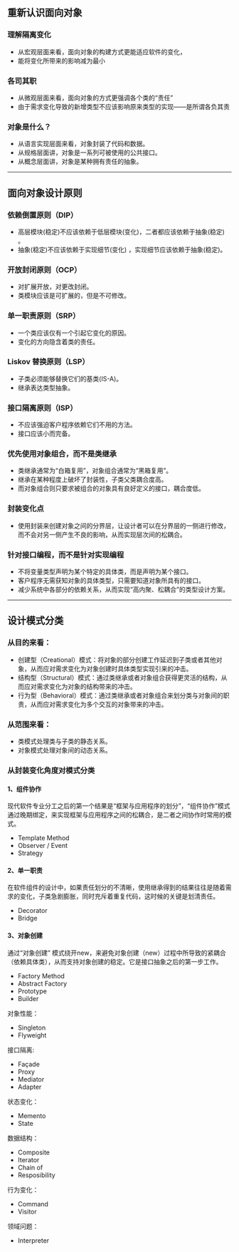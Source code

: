 ## 重新认识面向对象

### 理解隔离变化

* 从宏观层面来看，面向对象的构建方式更能适应软件的变化，
* 能将变化所带来的影响减为最小

### 各司其职

* 从微观层面来看，面向对象的方式更强调各个类的“责任”
* 由于需求变化导致的新增类型不应该影响原来类型的实现——是所谓各负其责

### 对象是什么？

* 从语言实现层面来看，对象封装了代码和数据。
* 从规格层面讲，对象是一系列可被使用的公共接口。
* 从概念层面讲，对象是某种拥有责任的抽象。

---

## 面向对象设计原则

### 依赖倒置原则（DIP）

* 高层模块(稳定)不应该依赖于低层模块(变化)，二者都应该依赖于抽象(稳定) 。
* 抽象(稳定)不应该依赖于实现细节(变化) ，实现细节应该依赖于抽象(稳定)。

### 开放封闭原则（OCP）

* 对扩展开放，对更改封闭。
* 类模块应该是可扩展的，但是不可修改。

### 单一职责原则（SRP）

* 一个类应该仅有一个引起它变化的原因。
* 变化的方向隐含着类的责任。

### Liskov 替换原则（LSP）

* 子类必须能够替换它们的基类(IS-A)。
* 继承表达类型抽象。

### 接口隔离原则（ISP）

* 不应该强迫客户程序依赖它们不用的方法。
* 接口应该小而完备。

### 优先使用对象组合，而不是类继承

* 类继承通常为“白箱复用”，对象组合通常为“黑箱复用”。
* 继承在某种程度上破坏了封装性，子类父类耦合度高。
* 而对象组合则只要求被组合的对象具有良好定义的接口，耦合度低。

### 封装变化点

* 使用封装来创建对象之间的分界层，让设计者可以在分界层的一侧进行修改，而不会对另一侧产生不良的影响，从而实现层次间的松耦合。

### 针对接口编程，而不是针对实现编程

* 不将变量类型声明为某个特定的具体类，而是声明为某个接口。
* 客户程序无需获知对象的具体类型，只需要知道对象所具有的接口。
* 减少系统中各部分的依赖关系，从而实现“高内聚、松耦合”的类型设计方案。

---

## 设计模式分类

### 从目的来看：

* 创建型（Creational）模式：将对象的部分创建工作延迟到子类或者其他对象，从而应对需求变化为对象创建时具体类型实现引来的冲击。
* 结构型（Structural）模式：通过类继承或者对象组合获得更灵活的结构，从而应对需求变化为对象的结构带来的冲击。
* 行为型（Behavioral）模式：通过类继承或者对象组合来划分类与对象间的职责，从而应对需求变化为多个交互的对象带来的冲击。

### 从范围来看：

* 类模式处理类与子类的静态关系。
* 对象模式处理对象间的动态关系。

### 从封装变化角度对模式分类

#### 1、组件协作

现代软件专业分工之后的第一个结果是“框架与应用程序的划分”，“组件协作”模式通过晚期绑定，来实现框架与应用程序之间的松耦合，是二者之间协作时常用的模式。

* Template Method
* Observer / Event
* Strategy

#### 2、单一职责

在软件组件的设计中，如果责任划分的不清晰，使用继承得到的结果往往是随着需求的变化，子类急剧膨胀，同时充斥着重复代码，这时候的关键是划清责任。

* Decorator
* Bridge

#### 3、对象创建

通过“对象创建” 模式绕开new，来避免对象创建（new）过程中所导致的紧耦合（依赖具体类），从而支持对象创建的稳定。它是接口抽象之后的第一步工作。

* Factory Method
* Abstract Factory
* Prototype
* Builder

对象性能：

* Singleton
* Flyweight

接口隔离:

* Façade
* Proxy
* Mediator
* Adapter

状态变化：

* Memento
* State

数据结构：

* Composite
* Iterator
* Chain of
* Resposibility

行为变化：

* Command
* Visitor

领域问题：

* Interpreter
